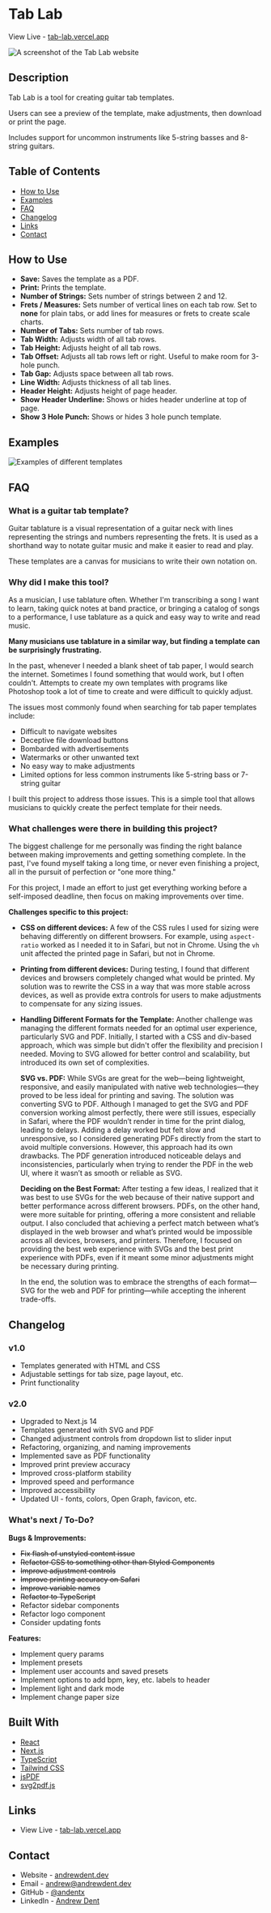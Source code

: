 # Tab Lab

View Live - [tab-lab.vercel.app](https://tab-lab.vercel.app)

![A screenshot of the Tab Lab website](docs/readme/screenshot.png)

## Description

Tab Lab is a tool for creating guitar tab templates.

Users can see a preview of the template, make adjustments, then download or print the page.

Includes support for uncommon instruments like 5-string basses and 8-string guitars.

## Table of Contents

- [How to Use](#how-to-use)
- [Examples](#examples)
- [FAQ](#faq)
- [Changelog](#changelog)
- [Links](#links)
- [Contact](#contact)

## How to Use

- **Save:** Saves the template as a PDF.
- **Print:** Prints the template.
- **Number of Strings:** Sets number of strings between 2 and 12.
- **Frets / Measures:** Sets number of vertical lines on each tab row. Set to **none** for plain tabs, or add lines for measures or frets to create scale charts.
- **Number of Tabs:** Sets number of tab rows.
- **Tab Width:** Adjusts width of all tab rows.
- **Tab Height:** Adjusts height of all tab rows.
- **Tab Offset:** Adjusts all tab rows left or right. Useful to make room for 3-hole punch.
- **Tab Gap:** Adjusts space between all tab rows.
- **Line Width:** Adjusts thickness of all tab lines.
- **Header Height:** Adjusts height of page header.
- **Show Header Underline:** Shows or hides header underline at top of page.
- **Show 3 Hole Punch:** Shows or hides 3 hole punch template.

## Examples

![Examples of different templates](docs/readme/tablabexamples.png)

## FAQ

### What is a guitar tab template?

Guitar tablature is a visual representation of a guitar neck with lines representing the strings and numbers representing the frets. It is used as a shorthand way to notate guitar music and make it easier to read and play.

These templates are a canvas for musicians to write their own notation on.

### Why did I make this tool?

As a musician, I use tablature often. Whether I'm transcribing a song I want to learn, taking quick notes at band practice, or bringing a catalog of songs to a performance, I use tablature as a quick and easy way to write and read music.

**Many musicians use tablature in a similar way, but finding a template can be surprisingly frustrating.**

In the past, whenever I needed a blank sheet of tab paper, I would search the internet. Sometimes I found something that would work, but I often couldn't. Attempts to create my own templates with programs like Photoshop took a lot of time to create and were difficult to quickly adjust.

The issues most commonly found when searching for tab paper templates include:

- Difficult to navigate websites
- Deceptive file download buttons
- Bombarded with advertisements
- Watermarks or other unwanted text
- No easy way to make adjustments
- Limited options for less common instruments like 5-string bass or 7-string guitar

I built this project to address those issues. This is a simple tool that allows musicians to quickly create the perfect template for their needs.

### What challenges were there in building this project?

The biggest challenge for me personally was finding the right balance between making improvements and getting something complete. In the past, I've found myself taking a long time, or never even finishing a project, all in the pursuit of perfection or "one more thing."

For this project, I made an effort to just get everything working before a self-imposed deadline, then focus on making improvements over time.

**Challenges specific to this project:**

- **CSS on different devices:** A few of the CSS rules I used for sizing were behaving differently on different browsers. For example, using `aspect-ratio` worked as I needed it to in Safari, but not in Chrome. Using the `vh` unit affected the printed page in Safari, but not in Chrome.
- **Printing from different devices:** During testing, I found that different devices and browsers completely changed what would be printed. My solution was to rewrite the CSS in a way that was more stable across devices, as well as provide extra controls for users to make adjustments to compensate for any sizing issues.
- **Handling Different Formats for the Template:** Another challenge was managing the different formats needed for an optimal user experience, particularly SVG and PDF. Initially, I started with a CSS and div-based approach, which was simple but didn't offer the flexibility and precision I needed. Moving to SVG allowed for better control and scalability, but introduced its own set of complexities.

  **SVG vs. PDF:** While SVGs are great for the web—being lightweight, responsive, and easily manipulated with native web technologies—they proved to be less ideal for printing and saving. The solution was converting SVG to PDF. Although I managed to get the SVG and PDF conversion working almost perfectly, there were still issues, especially in Safari, where the PDF wouldn’t render in time for the print dialog, leading to delays. Adding a delay worked but felt slow and unresponsive, so I considered generating PDFs directly from the start to avoid multiple conversions. However, this approach had its own drawbacks. The PDF generation introduced noticeable delays and inconsistencies, particularly when trying to render the PDF in the web UI, where it wasn’t as smooth or reliable as SVG.

  **Deciding on the Best Format:** After testing a few ideas, I realized that it was best to use SVGs for the web because of their native support and better performance across different browsers. PDFs, on the other hand, were more suitable for printing, offering a more consistent and reliable output. I also concluded that achieving a perfect match between what’s displayed in the web browser and what’s printed would be impossible across all devices, browsers, and printers. Therefore, I focused on providing the best web experience with SVGs and the best print experience with PDFs, even if it meant some minor adjustments might be necessary during printing.

  In the end, the solution was to embrace the strengths of each format—SVG for the web and PDF for printing—while accepting the inherent trade-offs.

## Changelog

### v1.0

- Templates generated with HTML and CSS
- Adjustable settings for tab size, page layout, etc.
- Print functionality

### v2.0

- Upgraded to Next.js 14
- Templates generated with SVG and PDF
- Changed adjustment controls from dropdown list to slider input
- Refactoring, organizing, and naming improvements
- Implemented save as PDF functionality
- Improved print preview accuracy
- Improved cross-platform stability
- Improved speed and performance
- Improved accessibility
- Updated UI - fonts, colors, Open Graph, favicon, etc.

### What's next / To-Do?

**Bugs & Improvements:**

- ~~Fix flash of unstyled content issue~~
- ~~Refactor CSS to something other than Styled Components~~
- ~~Improve adjustment controls~~
- ~~Improve printing accuracy on Safari~~
- ~~Improve variable names~~
- ~~Refactor to TypeScript~~
- Refactor sidebar components
- Refactor logo component
- Consider updating fonts

**Features:**

- Implement query params
- Implement presets
- Implement user accounts and saved presets
- Implement options to add bpm, key, etc. labels to header
- Implement light and dark mode
- Implement change paper size

## Built With

- [React](https://reactjs.org/)
- [Next.js](https://nextjs.org/)
- [TypeScript](https://www.typescriptlang.org/)
- [Tailwind CSS](https://tailwindcss.com/)
- [jsPDF](https://github.com/parallax/jsPDF)
- [svg2pdf.js](https://github.com/yWorks/svg2pdf.js)

## Links

- View Live - [tab-lab.vercel.app](https://tab-lab.vercel.app)

## Contact

- Website - [andrewdent.dev](https://andrewdent.dev)
- Email - [andrew@andrewdent.dev](mailto:andrew@andrewdent.dev)
- GitHub - [@andentx](https://github.com/andentx)
- LinkedIn - [Andrew Dent](https://www.linkedin.com/in/andrewdentdev/)
